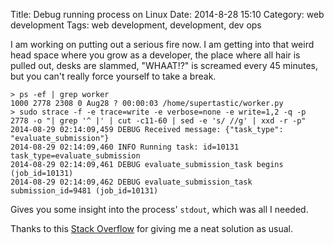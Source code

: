 Title: Debug running process on Linux
Date: 2014-8-28 15:10
Category: web development
Tags: web development, development, dev ops


I am working on putting out a serious fire now. I am getting into that weird head space where you grow as a developer,
the place where all hair is pulled out, desks are slammed, "WHAAT!?" is screamed every 45 minutes, but you
can't really force yourself to take a break.

```
> ps -ef | grep worker
1000 2778 2308 0 Aug28 ? 00:00:03 /home/supertastic/worker.py
> sudo strace -f -e trace=write -e verbose=none -e write=1,2 -q -p 2778 -o "| grep '^ |' | cut -c11-60 | sed -e 's/ //g' | xxd -r -p"
2014-08-29 02:14:09,459 DEBUG Received message: {"task_type": "evaluate_submission"}
2014-08-29 02:14:09,460 INFO Running task: id=10131 task_type=evaluate_submission
2014-08-29 02:14:09,461 DEBUG evaluate_submission_task begins (job_id=10131)
2014-08-29 02:14:09,462 DEBUG evaluate_submission_task submission_id=9481 (job_id=10131)
```

Gives you some insight into the process' `stdout`, which was all I needed.

Thanks to this [Stack Overflow](http://stackoverflow.com/questions/249703/how-can-a-process-intercept-stdout-and-stderr-of-another-process-on-linux) for giving me a neat solution as usual.

